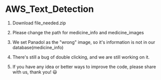 # AWS_Text_Detection
1. Download file_needed.zip

2. Please change the path for medicine_info and medicine_images

3. We set Panadol as the "wrong" image, so it's information is not in our database(medicine_info)

4. There's still a bug of double clicking, and we are still working on it. 

5. If you have any idea or better ways to improve the code, please share with us, thank you! 😃
